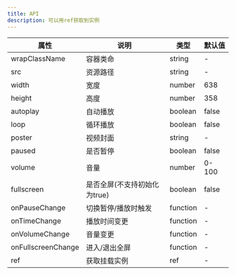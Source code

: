 ```yaml
---    
title: API
description: 可以用ref获取到实例
---
```

| 属性 | 说明 | 类型 | 默认值 | 
| --- | --- | --- | --- | 
| wrapClassName | 容器类命 | string | - |
| src | 资源路径 | string | - |
| width | 宽度 | number | 638 |
| height | 高度 | number | 358 |
| autoplay | 自动播放 | boolean | false |
| loop | 循环播放 | boolean | false |
| poster | 视频封面 | string | - |
| paused | 是否暂停 | boolean | false |
| volume | 音量 | number | 0-100 |
| fullscreen | 是否全屏(不支持初始化为true) | boolean | false |
| onPauseChange | 切换暂停/播放时触发 | function | - |
| onTimeChange | 播放时间变更 | function | - |
| onVolumeChange | 音量变更 | function | - |
| onFullscreenChange | 进入/退出全屏 | function | - |
| ref | 获取挂载实例 | ref | - |